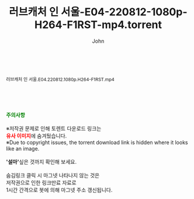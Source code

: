 ﻿---
layout: post
title:  "러브캐처 인 서울-E04-220812-1080p-H264-F1RST-mp4.torrent"
author: John
categories: [ 방송/음악 ]
tags: [  ]
image:  
description: "러브캐처 인 서울-E04-220812-1080p-H264-F1RST-mp4 torrent 정보 공유"
toc: true
toc_sticky: true
---

<br>
<div class="view-img">
<a class="view_image" href="http://torrentmobile61.com/bbs/view_image.php?fn=%2Fdata%2Ffile%2Fmusic%2F3735183265_Ldip1gsJ_53d3be7d24e5850c6012191548e0a880790d63fc.jpg" target="_blank"><img alt="" class="img-tag" content="http://torrentmobile61.com/data/file/music/3735183265_Ldip1gsJ_53d3be7d24e5850c6012191548e0a880790d63fc.jpg" itemprop="image" src="http://torrentmobile61.com/data/file/music/thumb-3735183265_Ldip1gsJ_53d3be7d24e5850c6012191548e0a880790d63fc_835x2212.jpg"/></a></div><div class="view-content" itemprop="description">
<p><span style="font-size:12px;">러브캐처 인 서울.E04.220812.1080p.H264-F1RST.mp4</span> </p> </div>
    
<br><br><br>
<p data-ke-size="size16"><b><span style="color: green;">주의사항</span></b><br /><br />※저작권 문제로 인해 토렌트 다운로드 링크는<br /><b><span style="color: red;">유사 이미지</span></b>에 숨겨뒀습니다.<br />※Due to copyright issues, the torrent download link is hidden where it looks like an image.<br /><br /><b>'설마'</b>싶은 것까지 확인해 보세요.<br /><br />숨김링크 클릭 시 마그넷 나타나지 않는 것은<br />저작권으로 인한 링크만료 자료로<br />1시간 간격으로 봇에 의해 마그넷 주소 갱신됩니다.</p>
